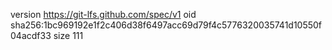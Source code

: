 version https://git-lfs.github.com/spec/v1
oid sha256:1bc969192e1f2c406d38f6497acc69d79f4c5776320035741d10550f04acdf33
size 111
